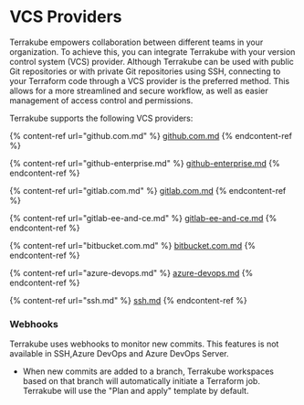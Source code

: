 # VCS Providers

Terrakube empowers collaboration between different teams in your organization. To achieve this, you can integrate Terrakube with your version control system (VCS) provider. Although Terrakube can be used with public Git repositories or with private Git repositories using SSH, connecting to your Terraform code through a VCS provider is the preferred method. This allows for a more streamlined and secure workflow, as well as easier management of access control and permissions.

Terrakube supports the following VCS providers:

{% content-ref url="github.com.md" %}
[github.com.md](github.com.md)
{% endcontent-ref %}

{% content-ref url="github-enterprise.md" %}
[github-enterprise.md](github-enterprise.md)
{% endcontent-ref %}

{% content-ref url="gitlab.com.md" %}
[gitlab.com.md](gitlab.com.md)
{% endcontent-ref %}

{% content-ref url="gitlab-ee-and-ce.md" %}
[gitlab-ee-and-ce.md](gitlab-ee-and-ce.md)
{% endcontent-ref %}

{% content-ref url="bitbucket.com.md" %}
[bitbucket.com.md](bitbucket.com.md)
{% endcontent-ref %}

{% content-ref url="azure-devops.md" %}
[azure-devops.md](azure-devops.md)
{% endcontent-ref %}

{% content-ref url="ssh.md" %}
[ssh.md](ssh.md)
{% endcontent-ref %}

### Webhooks <a href="#webhooks" id="webhooks"></a>

Terrakube uses webhooks to monitor new commits. This features is not available in SSH,Azure DevOps and Azure DevOps Server.

* When new commits are added to a branch, Terrakube workspaces based on that branch will automatically initiate a Terraform job. Terrakube will use the "Plan and apply" template by default.&#x20;
